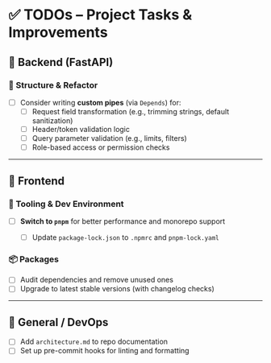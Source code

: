 # ✅ TODOs – Project Tasks & Improvements

## 🧩 Backend (FastAPI)

### 📌 Structure & Refactor
- [ ] Consider writing **custom pipes** (via `Depends`) for:
  - [ ] Request field transformation (e.g., trimming strings, default sanitization)
  - [ ] Header/token validation logic
  - [ ] Query parameter validation (e.g., limits, filters)
  - [ ] Role-based access or permission checks
---

## 🎨 Frontend 

### 🔧 Tooling & Dev Environment
- [ ] **Switch to `pnpm`** for better performance and monorepo support
  - [ ] Update `package-lock.json` to `.npmrc` and `pnpm-lock.yaml`


### 📦 Packages
- [ ] Audit dependencies and remove unused ones
- [ ] Upgrade to latest stable versions (with changelog checks)
---

## 📁 General / DevOps
- [ ] Add `architecture.md` to repo documentation
- [ ] Set up pre-commit hooks for linting and formatting
